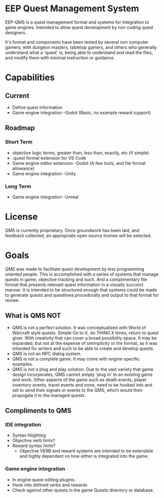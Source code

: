 # EEP Quest Management System
EEP-QMS is a quest management format and systems for integration to game engines. Intended to allow quest development by non coding quest designers.

It's format and components have been tested by several non computer gamers, with dungeon masters, tabletop gamers, and others who generally understand what a 'quest' is, being able to understand and read the files, and modify them with minimal instruction or guidance. 

# Capabilities
## Current
* Define quest information
* Game engine integration -Godot (Basic, no example reward support)

## Roadmap
### Short Term
* objective logic terms, greater than, less than, exactly, etc (if simple)
* .quest format extension for VS Code
* Game engine editor extension -Godot (A few tools, and file format allowance)
* Game engine integration -Unity

### Long Term
* Game engine integration -Unreal

# License
QMS is currently proprietary. Once groundwork has been laid, and feedback collected, an appropriate open source license will be selected.

# Goals
QMS was made to facilitate quest development by less programming oriented people. This is accomplished with a series of systems that manage quests in game, objective tracking and such. And a complimentary file format that presents relevant quest information in a visually succinct manner. It is intended to be structured enough that systems could be made to generate quests and questlines procedurally and output to that format for review.

## What is QMS NOT
* QMS is not a perfect solution. It was conceptualized with World of Warcraft style quests. Simple Go to X, do THING X times, return to quest giver. With creativity that can cover a broad possibility space. It may be expanded, but not at the expense of simmplicity or the format, as it was intended for writers and such to be able to create and develop quests.
* QMS is not an NPC dialog system.
* QMS is not a complete game. It may come with engine specific examples.
* QMS is not a plug and play solution. Due to the vast variety that game design incorperates, QMS cannot simply 'plug in' to an existing game and work. Other aspects of the game such as death events, player inventory events, travel events and more, need to be hooked into and set to send their signals or events to the QMS, which would then propogate it to the managed quests.

## Compliments to QMS

### IDE integration
* Syntax hilighting
* Objective verb hints?
* Reward syntax hints?
  * Objective VERB and reward systems are intended to be extensible and highly dependant on how either is integrated into the game.

### Game engine integration
* In engine quest editing plugins.
* Hook into defined verbs and rewards
* Check against other quests in the game Quests directory or database.
